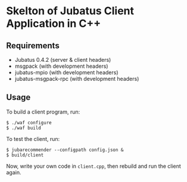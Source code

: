 Skelton of Jubatus Client Application in C++
============================================

Requirements
------------

* Jubatus 0.4.2 (server & client headers)
* msgpack (with development headers)
* jubatus-mpio (with development headers)
* jubatus-msgpack-rpc (with development headers)

Usage
-----

To build a client program, run:

```
$ ./waf configure
$ ./waf build
```

To test the client, run:

```
$ jubarecommender --configpath config.json &
$ build/client
```

Now, write your own code in `client.cpp`, then rebuild and run the client again.

